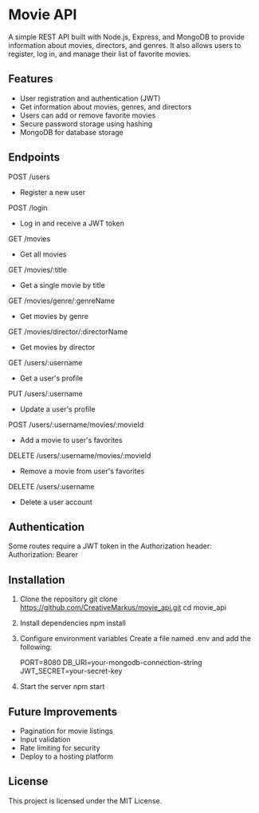 
Movie API
=========

A simple REST API built with Node.js, Express, and MongoDB to provide information about movies, directors, and genres. It also allows users to register, log in, and manage their list of favorite movies.

Features
--------

- User registration and authentication (JWT)
- Get information about movies, genres, and directors
- Users can add or remove favorite movies
- Secure password storage using hashing
- MongoDB for database storage

Endpoints
---------

POST /users
  - Register a new user

POST /login
  - Log in and receive a JWT token

GET /movies
  - Get all movies

GET /movies/:title
  - Get a single movie by title

GET /movies/genre/:genreName
  - Get movies by genre

GET /movies/director/:directorName
  - Get movies by director

GET /users/:username
  - Get a user's profile

PUT /users/:username
  - Update a user's profile

POST /users/:username/movies/:movieId
  - Add a movie to user's favorites

DELETE /users/:username/movies/:movieId
  - Remove a movie from user's favorites

DELETE /users/:username
  - Delete a user account

Authentication
--------------

Some routes require a JWT token in the Authorization header:
Authorization: Bearer <token>

Installation
------------

1. Clone the repository
   git clone https://github.com/CreativeMarkus/movie_api.git
   cd movie_api

2. Install dependencies
   npm install

3. Configure environment variables
   Create a file named .env and add the following:

   PORT=8080
   DB_URI=your-mongodb-connection-string
   JWT_SECRET=your-secret-key

4. Start the server
   npm start

Future Improvements
-------------------

- Pagination for movie listings
- Input validation
- Rate limiting for security
- Deploy to a hosting platform

License
-------

This project is licensed under the MIT License.
